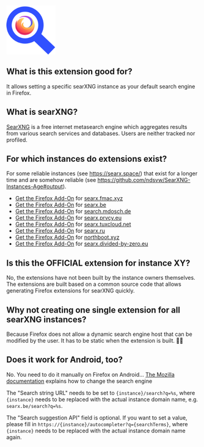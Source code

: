 <img title="SearXNG" alt="SearXNG" src="searxng-firefox.png" width="128" height="128" />

## What is this extension good for?

It allows setting a specific searXNG instance as your default search engine in Firefox.

## What is searXNG?

[SearXNG](https://github.com/searxng/searxng) is a free internet metasearch engine which aggregates results from various search services and databases. Users are neither tracked nor profiled.

## For which instances do extensions exist?

For some reliable instances (see https://searx.space/) that exist for a longer time and are somehow reliable (see https://github.com/ndsvw/SearXNG-Instances-Age#output).

- [Get the Firefox Add-On](https://addons.mozilla.org/en-US/firefox/addon/searxng-searx-prvcy-eu) for [searx.fmac.xyz](https://searx.fmac.xyz/)
- [Get the Firefox Add-On](https://addons.mozilla.org/en-US/firefox/addon/searxng-searx-be) for [searx.be](https://searx.be/)
- [Get the Firefox Add-On](https://addons.mozilla.org/en-US/firefox/addon/searxng-search-mdosch-de) for [search.mdosch.de](https://search.mdosch.de/)
- [Get the Firefox Add-On](https://addons.mozilla.org/en-US/firefox/addon/searxng-searx-prvcy-eu) for [searx.prvcy.eu](https://searx.prvcy.eu/)
- [Get the Firefox Add-On](https://addons.mozilla.org/en-US/firefox/addon/searxng-searx-tuxcloud-net) for [searx.tuxcloud.net](https://searx.tuxcloud.net/)
- [Get the Firefox Add-On](https://addons.mozilla.org/en-US/firefox/addon/searxng-searx-ru) for [searx.ru](https://searx.ru/)
- [Get the Firefox Add-On](https://addons.mozilla.org/en-US/firefox/addon/searxng-northboot-xyz) for [northboot.xyz](https://northboot.xyz/)
- [Get the Firefox Add-On](https://addons.mozilla.org/en-US/firefox/addon/searxng-divided-by-zero-eu) for [searx.divided-by-zero.eu](https://searx.divided-by-zero.eu/)

## Is this the OFFICIAL extension for instance XY?

No, the extensions have not been built by the instance owners themselves.
The extensions are built based on a common source code that allows generating Firefox extensions for searXNG quickly.

## Why not creating one single extension for all searXNG instances?

Because Firefox does not allow a dynamic search engine host that can be modified by the user.
It has to be static when the extension is built. 🤷🏻

## Does it work for Android, too?

No.
You need to do it manually on Firefox on Android...
[The Mozilla documentation](https://support.mozilla.org/en-US/kb/manage-my-default-search-engines-firefox-android) explains how to change the search engine

The "Search string URL" needs to be set to `{instance}/search?q=%s`, where `{instance}` needs to be replaced with the actual instance domain name, e.g. `searx.be/search?q=%s`.

The "Search suggestion API" field is optional.
If you want to set a value, please fill in `https://{instance}/autocompleter?q={searchTerms}`, where `{instance}` needs to be replaced with the actual instance domain name again.